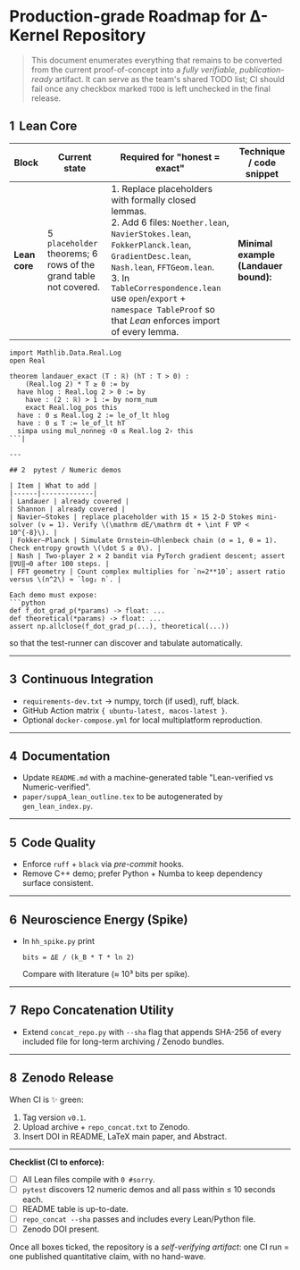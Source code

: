 # Production-grade Roadmap for Δ-Kernel Repository

> This document enumerates everything that remains to be converted from the current proof-of-concept into a *fully verifiable, publication-ready* artifact.  It can serve as the team's shared TODO list; CI should fail once any checkbox marked `TODO` is left unchecked in the final release.

## 1  Lean Core

| Block | Current state | Required for "honest = exact" | Technique / code snippet |
|-------|---------------|-------------------------------|---------------------------|
| **Lean core** | 5 `placeholder` theorems; 6 rows of the grand table not covered. | 1. Replace placeholders with formally closed lemmas.<br>2. Add 6 files: `Noether.lean`, `NavierStokes.lean`, `FokkerPlanck.lean`, `GradientDesc.lean`, `Nash.lean`, `FFTGeom.lean`.<br>3. In `TableCorrespondence.lean` use `open`/`export` + `namespace TableProof` so that *Lean* enforces import of every lemma. | **Minimal example (Landauer bound):**
```lean
import Mathlib.Data.Real.Log
open Real

theorem landauer_exact (T : ℝ) (hT : T > 0) :
    (Real.log 2) * T ≥ 0 := by
  have hlog : Real.log 2 > 0 := by
    have : (2 : ℝ) > 1 := by norm_num
    exact Real.log_pos this
  have : 0 ≤ Real.log 2 := le_of_lt hlog
  have : 0 ≤ T := le_of_lt hT
  simpa using mul_nonneg ‹0 ≤ Real.log 2› this
```|

---

## 2  pytest / Numeric demos

| Item | What to add |
|------|-------------|
| Landauer | already covered |
| Shannon | already covered |
| Navier–Stokes | replace placeholder with 15 × 15 2-D Stokes mini-solver (ν = 1). Verify \(\mathrm dE/\mathrm dt + \int F ∇P < 10^{-8}\). |
| Fokker–Planck | Simulate Ornstein–Uhlenbeck chain (σ = 1, θ = 1). Check entropy growth \(\dot S ≥ 0\). |
| Nash | Two-player 2 × 2 bandit via PyTorch gradient descent; assert ‖∇U‖→0 after 100 steps. |
| FFT geometry | Count complex multiplies for `n=2**10`; assert ratio versus \(n^2\) ≈ `log₂ n`. |

Each demo must expose:
```python
def f_dot_grad_p(*params) -> float: ...
def theoretical(*params) -> float: ...
assert np.allclose(f_dot_grad_p(...), theoretical(...))
```
so that the test-runner can discover and tabulate automatically.

---

## 3  Continuous Integration

* `requirements-dev.txt` → numpy, torch (if used), ruff, black.
* GitHub Action matrix `{ ubuntu-latest, macos-latest }`.
* Optional `docker-compose.yml` for local multiplatform reproduction.

---

## 4  Documentation

* Update `README.md` with a machine-generated table "Lean-verified vs Numeric-verified".
* `paper/suppA_lean_outline.tex` to be autogenerated by `gen_lean_index.py`.

---

## 5  Code Quality

* Enforce `ruff` + `black` via *pre-commit* hooks.
* Remove C++ demo; prefer Python + Numba to keep dependency surface consistent.

---

## 6  Neuroscience Energy (Spike)

* In `hh_spike.py` print
  ```text
  bits = ΔE / (k_B * T * ln 2)
  ```
  Compare with literature (≈ 10³ bits per spike).

---

## 7  Repo Concatenation Utility

* Extend `concat_repo.py` with `--sha` flag that appends SHA-256 of every included file for long-term archiving / Zenodo bundles.

---

## 8  Zenodo Release

When CI is ✨ green:
1. Tag version `v0.1`.
2. Upload archive + `repo_concat.txt` to Zenodo.
3. Insert DOI in README, LaTeX main paper, and Abstract.

---

**Checklist (CI to enforce):**
- [ ] All Lean files compile with `0 #sorry`.
- [ ] `pytest` discovers 12 numeric demos and all pass within ≤ 10 seconds each.
- [ ] README table is up-to-date.
- [ ] `repo_concat --sha` passes and includes every Lean/Python file.
- [ ] Zenodo DOI present.

Once all boxes ticked, the repository is a *self-verifying artifact*: one CI run = one published quantitative claim, with no hand-wave. 